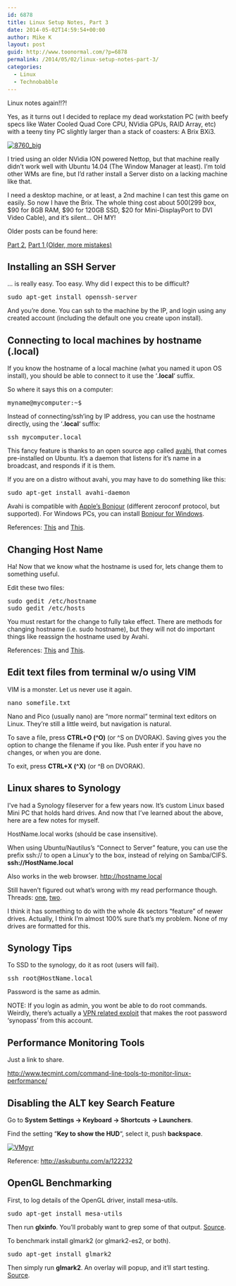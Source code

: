 ```yaml
---
id: 6878
title: Linux Setup Notes, Part 3
date: 2014-05-02T14:59:54+00:00
author: Mike K
layout: post
guid: http://www.toonormal.com/?p=6878
permalink: /2014/05/02/linux-setup-notes-part-3/
categories:
  - Linux
  - Technobabble
---
```

Linux notes again!!?!

Yes, as it turns out I decided to replace my dead workstation PC (with beefy specs like Water Cooled Quad Core CPU, NVidia GPUs, RAID Array, etc) with a teeny tiny PC slightly larger than a stack of coasters: A Brix BXi3.

[<img src="/wp-content/uploads/2014/05/8760_big-450x325.jpg" alt="8760_big" width="450" height="325" class="aligncenter size-medium wp-image-6879" srcset="/wp-content/uploads/2014/05/8760_big-450x325.jpg 450w, /wp-content/uploads/2014/05/8760_big-640x462.jpg 640w, /wp-content/uploads/2014/05/8760_big.jpg 1000w" sizes="(max-width: 450px) 100vw, 450px" />](http://ca.gigabyte.com/products/product-page.aspx?pid=4742)

I tried using an older NVidia ION powered Nettop, but that machine really didn&#8217;t work well with Ubuntu 14.04 (The Window Manager at least). I&#8217;m told other WMs are fine, but I&#8217;d rather install a Server disto on a lacking machine like that. 

I need a desktop machine, or at least, a 2nd machine I can test this game on easily. So now I have the Brix. The whole thing cost about $500 ($299 box, $90 for 8GB RAM, $90 for 120GB SSD, $20 for Mini-DisplayPort to DVI Video Cable), and it&#8217;s silent&#8230; OH MY!

Older posts can be found here: 

[Part 2](/2014/01/28/linux-setup-notes-part-2/), [Part 1 (Older, more mistakes)](/2013/12/29/linux-setup-notes/)

## Installing an SSH Server

&#8230; is really easy. Too easy. Why did I expect this to be difficult?

<pre>sudo apt-get install openssh-server</pre>

And you&#8217;re done. You can ssh to the machine by the IP, and login using any created account (including the default one you create upon install).

## Connecting to local machines by hostname (.local)

If you know the hostname of a local machine (what you named it upon OS install), you should be able to connect to it use the &#8216;**.local**&#8216; suffix.

So where it says this on a computer:

<pre>myname@mycomputer:~$ _</pre>

Instead of connecting/ssh&#8217;ing by IP address, you can use the hostname directly, using the &#8216;**.local**&#8216; suffix:

<pre>ssh mycomputer.local</pre>

This fancy feature is thanks to an open source app called [avahi](http://en.wikipedia.org/wiki/Avahi_(software)), that comes pre-installed on Ubuntu. It&#8217;s a daemon that listens for it&#8217;s name in a broadcast, and responds if it is them.

If you are on a distro without avahi, you may have to do something like this:

<pre>sudo apt-get install avahi-daemon</pre>

Avahi is compatible with [Apple&#8217;s Bonjour](http://support.apple.com/kb/DL999) (different zeroconf protocol, but supported). For Windows PCs, you can install [Bonjour for Windows](http://support.apple.com/kb/DL999). 

References: [This](http://askubuntu.com/questions/150617/how-to-use-host-names-rather-than-ip-addresses-on-home-network) and [This](http://askubuntu.com/questions/4434/what-does-local-do).

## Changing Host Name

Ha! Now that we know what the hostname is used for, lets change them to something useful.

Edit these two files:

<pre>sudo gedit /etc/hostname
sudo gedit /etc/hosts</pre>

You must restart for the change to fully take effect. There are methods for changing hostname (i.e. sudo hostname), but they will not do important things like reassign the hostname used by Avahi.

References: [This](http://askubuntu.com/questions/9540/how-do-i-change-the-computer-name) and [This](http://askubuntu.com/questions/87665/how-do-i-change-the-hostname-without-a-restart).

## Edit text files from terminal w/o using VIM

VIM is a monster. Let us never use it again.

<pre>nano somefile.txt</pre>

Nano and Pico (usually nano) are &#8220;more normal&#8221; terminal text editors on Linux. They&#8217;re still a little weird, but navigation is natural.

To save a file, press **CTRL+O (^O)** (or ^S on DVORAK). Saving gives you the option to change the filename if you like. Push enter if you have no changes, or when you are done.

To exit, press **CTRL+X (^X)** (or ^B on DVORAK).

## Linux shares to Synology

I&#8217;ve had a Synology fileserver for a few years now. It&#8217;s custom Linux based Mini PC that holds hard drives. And now that I&#8217;ve learned about the above, here are a few notes for myself.

HostName.local works (should be case insensitive).

When using Ubuntu/Nautilus&#8217;s &#8220;Connect to Server&#8221; feature, you can use the prefix ssh:// to open a Linux&#8217;y to the box, instead of relying on Samba/CIFS. **ssh://HostName.local**

Also works in the web browser. <http://hostname.local>

Still haven&#8217;t figured out what&#8217;s wrong with my read performance though. Threads: [one](http://arstechnica.com/civis/viewtopic.php?p=22044068), [two](http://forum.synology.com/enu/viewtopic.php?f=14&t=76549).

I think it has something to do with the whole 4k sectors &#8220;feature&#8221; of newer drives. Actually, I think I&#8217;m almost 100% sure that&#8217;s my problem. None of my drives are formatted for this.

## Synology Tips

To SSD to the synology, do it as root (users will fail).

<pre>ssh root@HostName.local</pre>

Password is the same as admin.

NOTE: If you login as admin, you wont be able to do root commands. Weirdly, there&#8217;s actually a [VPN related exploit](http://www.techienews.co.uk/977216/hard-coded-root-password-found-synology-diskstation-manager-vpn-module/) that makes the root password &#8216;synopass&#8217; from this account.

## Performance Monitoring Tools

Just a link to share.

<http://www.tecmint.com/command-line-tools-to-monitor-linux-performance/>

## Disabling the ALT key Search Feature

Go to **System Settings -> Keyboard -> Shortcuts -> Launchers**.

Find the setting &#8220;**Key to show the HUD**&#8220;, select it, push **backspace**.

[<img src="/wp-content/uploads/2014/05/VMgyr-450x299.jpg" alt="VMgyr" width="450" height="299" class="aligncenter size-medium wp-image-6903" srcset="/wp-content/uploads/2014/05/VMgyr-450x299.jpg 450w, /wp-content/uploads/2014/05/VMgyr-640x426.jpg 640w, /wp-content/uploads/2014/05/VMgyr.jpg 797w" sizes="(max-width: 450px) 100vw, 450px" />](/wp-content/uploads/2014/05/VMgyr.jpg)

Reference: <http://askubuntu.com/a/122232>

## OpenGL Benchmarking

First, to log details of the OpenGL driver, install mesa-utils.

<pre>sudo apt-get install mesa-utils</pre>

Then run **glxinfo**. You&#8217;ll probably want to grep some of that output. [Source](http://askubuntu.com/questions/47062/what-is-terminal-command-that-can-show-opengl-version).

To benchmark install glmark2 (or glmark2-es2, or both).

<pre>sudo apt-get install glmark2</pre>

Then simply run **glmark2**. An overlay will popup, and it&#8217;ll start testing. [Source](http://askubuntu.com/questions/31913/how-to-perform-a-detailed-and-quick-3d-performance-test).